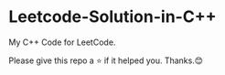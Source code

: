 # Leetcode-Solution-in-C++
My C++ Code for LeetCode.

Please give this repo a ⭐ if it helped you. 
Thanks.😊
